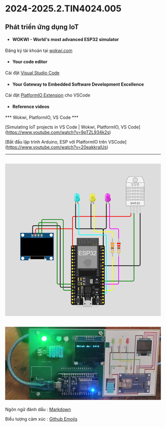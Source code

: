 # 2024-2025.2.TIN4024.005
## Phát triển ứng dụng IoT

- #### WOKWI - World's most advanced ESP32 simulator
Đăng ký tài khoản tại [wokwi.com](https://wokwi.com/)

- #### Your code editor
Cài đặt [Visual Studio Code](https://code.visualstudio.com/)

- #### Your Gateway to Embedded Software Development Excellence
Cài đặt [PlatformIO Extension](https://platformio.org/) cho VSCode

- #### Reference videos
*** Wokwi, PlatformIO, VS Code ***

[Simulating IoT projects in VS Code | Wokwi, PlatformIO, VS Code]
(https://www.youtube.com/watch?v=9pTZL934k2s)

[Bắt đầu lập trình Arduino, ESP với PlatformIO trên VSCode]
(https://www.youtube.com/watch?v=20eakkralUs)


-------------------------------
![](https://raw.githubusercontent.com/vvdung-husc/2024-2025.2.TIN4024.005/refs/heads/main/_Documents/diagram_one.png)
-------------------------------
![](https://raw.githubusercontent.com/vvdung-husc/2024-2025.2.TIN4024.005/refs/heads/main/_Documents/diagram_two.png)
-------------------------------
Ngôn ngữ đánh dấu : [Markdown](https://github.com/vvdung-husc/2024-2025.2.TIN4024.005/blob/main/_Documents/Markdown_Syntax.md)

Biểu tượng cảm xúc : [Github Emojis](https://github.com/vvdung-husc/2024-2025.2.TIN4024.005/blob/main/_Documents/Github_Emojis.md)
